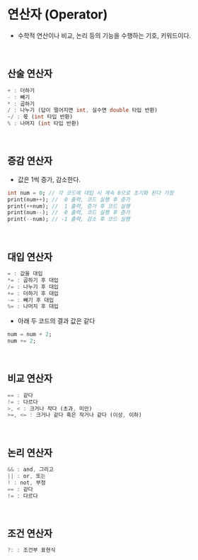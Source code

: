 연산자 (Operator)  
=============
- 수학적 연산이나 비교, 논리 등의 기능을 수행하는 기호, 키워드이다.  
<br/>

## 산술 연산자  
```dart
+ : 더하기   
- : 빼기  
* : 곱하기  
/ : 나누기 (답이 떨어지면 int, 실수면 double 타입 반환)  
~/ : 몫 (int 타입 반환)  
% : 나머지 (int 타입 반환)
```
<br/>

## 증감 연산자
- 값은 1씩 증가, 감소한다.  
```dart
int num = 0; // 각 코드에 대입 시 계속 0으로 초기화 된다 가정
print(num++); //  0 출력, 코드 실행 후 증가  
print(++num); //  1 출력, 증가 후 코드 실행  
print(num--); //  0 출력, 코드 실행 후 증가  
print(--num); // -1 출력, 감소 후 코드 실행  
```
<br/>

## 대입 연산자  
```dart
= : 값을 대입
*= : 곱하기 후 대입
/= : 나누기 후 대입
+= : 더하기 후 대입
-= : 빼기 후 대입
%= : 나머지 후 대입
```
- 아래 두 코드의 결과 값은 같다   
```dart
num = num + 2;
num += 2;
```
<br/>

## 비교 연산자  
```dart
== : 같다  
!= : 다르다  
>, < : 크거나 작다 (초과, 미만)  
>=, <= : 크거나 같다 혹은 작거나 같다 (이상, 이하)
```
<br/>

## 논리 연산자
```dart
&& : and, 그리고  
|| : or, 또는
! : not, 부정  
== : 같다    
!= : 다르다  
```  
<br/>

## 조건 연산자
```dart
?: : 조건부 표현식
```
